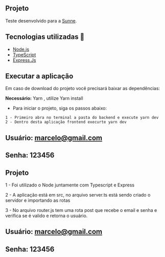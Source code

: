 ## Projeto

Teste desenvolvido para a [Sunne](https://www.sunne.com.br/). <br />

## Tecnologias utilizadas 🚀

<ul>
    <li><a href="https://nodejs.org/en/" target="_blank">Node.js</a></li>
    <li><a href="https://www.typescriptlang.org/" target="_blank">TypeScript</a></li>
    <li><a href=https://expressjs.com/pt-br/" target="_blank">Express.Js</a></li>
</ul>



## Executar a aplicação

Em caso de download do projeto você precisará baixar as dependências:

**Necessário:** Yarn , utilize Yarn install

<ul>
 <li>Para iniciar o projeto, siga os passos abaixo:</li>
</ul>

```
1 - Primeiro abra no terminal a pasta do backend e execute yarn dev
2 - Dentro desta aplicação frontend execurte yarn dev
```
## Usuário: marcelo@gmail.com
## Senha: 123456

## Projeto

<p>1 - Foi utilizado o Node juntamente com Typescript e Express</p>
<p>2 - A aplicação está em src, no arquivo server.ts está sendo criado o servidor e importando as rotas</p>
<p>
3 - No arquivo router.js tem uma rota post que recebe o email e senha e verifica se é valido e retorna o usuário.
<br/>
</p>

## Usuário: marcelo@gmail.com
## Senha: 123456





